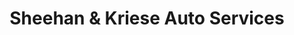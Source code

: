 ---
title: "Sheehan & Kriese Auto Services"
url: /kelowna/sheehan-und-kriese-auto-services/
shop: Autowerkstatt
---